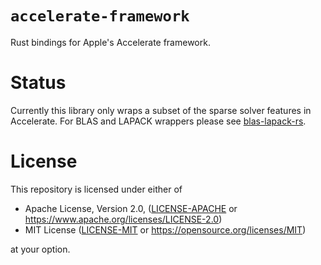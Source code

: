 # `accelerate-framework`

Rust bindings for Apple's Accelerate framework.


# Status

Currently this library only wraps a subset of the sparse solver features in Accelerate.
For BLAS and LAPACK wrappers please see [blas-lapack-rs](https://github.com/blas-lapack-rs).


# License

This repository is licensed under either of

 * Apache License, Version 2.0, ([LICENSE-APACHE](LICENSE-APACHE) or https://www.apache.org/licenses/LICENSE-2.0)
 * MIT License ([LICENSE-MIT](LICENSE-MIT) or https://opensource.org/licenses/MIT)

at your option.
